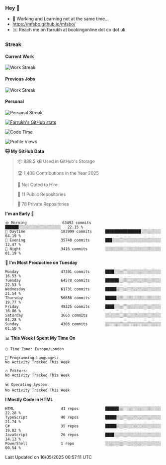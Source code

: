 ### Hey 👋

- 🏃 Working and Learning not at the same time...
- https://mfsbo.github.io/mfsbo/
- ✉️ Reach me on farrukh at bookingonline dot co dot uk

### Streak
#### Current Work
![Work Streak](https://streak-stats.demolab.com/?user=mfsbo)
#### Previous Jobs
![Work Streak](https://streak-stats.demolab.com/?user=farrukhcw)
#### Personal
![Personal Streak](https://streak-stats.demolab.com/?user=farrukhsubhani)

[![Farrukh's GitHub stats](https://github-readme-stats.vercel.app/api?username=mfsbo&hide=stars&count_private=true)](https://github.com/mfsbo/)

<!--START_SECTION:waka-->
![Code Time](http://img.shields.io/badge/Code%20Time-917%20hrs%2016%20mins-blue)

![Profile Views](http://img.shields.io/badge/Profile%20Views-1-blue)

**🐱 My GitHub Data** 

> 📦 888.5 kB Used in GitHub's Storage 
 > 
> 🏆 1,408 Contributions in the Year 2025
 > 
> 🚫 Not Opted to Hire
 > 
> 📜 11 Public Repositories 
 > 
> 🔑 78 Private Repositories 
 > 
**I'm an Early 🐤** 

```text
🌞 Morning                63492 commits       ██████░░░░░░░░░░░░░░░░░░░   22.15 % 
🌆 Daytime                183999 commits      ████████████████░░░░░░░░░   64.19 % 
🌃 Evening                35740 commits       ███░░░░░░░░░░░░░░░░░░░░░░   12.47 % 
🌙 Night                  3416 commits        ░░░░░░░░░░░░░░░░░░░░░░░░░   01.19 % 
```
📅 **I'm Most Productive on Tuesday** 

```text
Monday                   47391 commits       ████░░░░░░░░░░░░░░░░░░░░░   16.53 % 
Tuesday                  64578 commits       ██████░░░░░░░░░░░░░░░░░░░   22.53 % 
Wednesday                61731 commits       █████░░░░░░░░░░░░░░░░░░░░   21.54 % 
Thursday                 56656 commits       █████░░░░░░░░░░░░░░░░░░░░   19.77 % 
Friday                   48325 commits       ████░░░░░░░░░░░░░░░░░░░░░   16.86 % 
Saturday                 3663 commits        ░░░░░░░░░░░░░░░░░░░░░░░░░   01.28 % 
Sunday                   4303 commits        ░░░░░░░░░░░░░░░░░░░░░░░░░   01.50 % 
```


📊 **This Week I Spent My Time On** 

```text
🕑︎ Time Zone: Europe/London

💬 Programming Languages: 
No Activity Tracked This Week

🔥 Editors: 
No Activity Tracked This Week

💻 Operating System: 
No Activity Tracked This Week
```

**I Mostly Code in HTML** 

```text
HTML                     41 repos            ██████░░░░░░░░░░░░░░░░░░░   22.28 % 
TypeScript               40 repos            █████░░░░░░░░░░░░░░░░░░░░   21.74 % 
C#                       35 repos            █████░░░░░░░░░░░░░░░░░░░░   19.02 % 
JavaScript               26 repos            ████░░░░░░░░░░░░░░░░░░░░░   14.13 % 
PowerShell               1 repo              ░░░░░░░░░░░░░░░░░░░░░░░░░   00.54 % 
```




 Last Updated on 16/05/2025 00:57:11 UTC
<!--END_SECTION:waka-->
<!--
**mfsbo/mfsbo** is a ✨ _special_ ✨ repository because its `README.md` (this file) appears on your GitHub profile.

Here are some ideas to get you started:

- 🔭 I’m currently working on ...
- 🌱 I’m currently learning ...
- 👯 I’m looking to collaborate on ...
- 🤔 I’m looking for help with ...
- 💬 Ask me about ...
- 📫 How to reach me: ...
- 😄 Pronouns: ...
- ⚡ Fun fact: ...
-->

